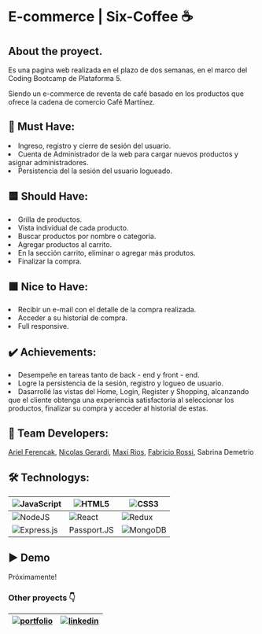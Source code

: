 # E-commerce | Six-Coffee :coffee:

## About the proyect. 

Es una pagina web realizada en el plazo de dos semanas, en el marco del Coding Bootcamp de Plataforma 5.

Siendo un e-commerce de reventa de café basado en los productos que ofrece la cadena de comercio Café Martínez. 

## :name_badge: Must Have:
<li>Ingreso, registro y cierre de sesión del usuario.</li>
<li>Cuenta de Administrador de la web para cargar nuevos productos y asignar administradores.</li>
<li>Persistencia del la sesión del usuario logueado.</li>

## :blue_square: Should Have:
<li>Grilla de productos.</li>
<li>Vista individual de cada producto.</li>
<li>Buscar productos por nombre o categoría.</li>
<li>Agregar productos al carrito.</li>
<li>En la sección carrito, eliminar o agregar más produtos.</li>
<li>Finalizar la compra.</li>

## :green_square: Nice to Have:
<li>Recibir un e-mail con el detalle de la compra realizada.</li> 
<li>Acceder a su historial de compra.</li> 
<li>Full responsive.</li>

## :heavy_check_mark: Achievements:
<li>Desempeñe en tareas tanto de back - end y front - end. </li>
<li>Logre la persistencia de la sesión, registro y logueo de usuario.</li>
<li>Dasarrollé las vistas del Home, Login, Register y Shopping, alcanzando que el cliente obtenga una experiencia satisfactoria al seleccionar los productos, finalizar su compra y acceder al historial de estas.</li>

## :dolls: Team Developers:

[Ariel Ferencak](https://www.linkedin.com/in/arielferencak/),
[Nicolas Gerardi](https://www.linkedin.com/in/nicolasgerardim/),
[Maxi Rios](https://www.linkedin.com/in/maxi-rios93/),
[Fabricio Rossi](https://www.linkedin.com/in/fabricio-rossi/),
Sabrina Demetrio

## :hammer_and_wrench: Technologys:

|![JavaScript](https://img.shields.io/badge/javascript-%23323330.svg?style=for-the-badge&logo=javascript&logoColor=%23F7DF1E)|![HTML5](https://img.shields.io/badge/html5-%23E34F26.svg?style=for-the-badge&logo=html5&logoColor=white)|![CSS3](https://img.shields.io/badge/css3-%231572B6.svg?style=for-the-badge&logo=css3&logoColor=white)|
|-------- |--------|--------|
|![NodeJS](https://img.shields.io/badge/node.js-6DA55F?style=for-the-badge&logo=node.js&logoColor=white)|![React](https://img.shields.io/badge/react-%2320232a.svg?style=for-the-badge&logo=react&logoColor=%2361DAFB)|![Redux](https://img.shields.io/badge/redux-%23593d88.svg?style=for-the-badge&logo=redux&logoColor=white)|
|![Express.js](https://img.shields.io/badge/express.js-%23404d59.svg?style=for-the-badge&logo=express&logoColor=%2361DAFB)|Passport.JS|![MongoDB](https://img.shields.io/badge/MongoDB-%234ea94b.svg?style=for-the-badge&logo=mongodb&logoColor=white)|

## 	:arrow_forward: Demo

Próximamente!


### Other proyects :point_down:

|[![portfolio](https://img.shields.io/badge/my_portfolio-000?style=for-the-badge&logo=ko-fi&logoColor=white)](https://sabrinademetrio96.netlify.app/)| [![linkedin](https://img.shields.io/badge/linkedin-0A66C2?style=for-the-badge&logo=linkedin&logoColor=white)](https://www.linkedin.com/in/sabrina-demetrio/) |
|-------- |--------|


